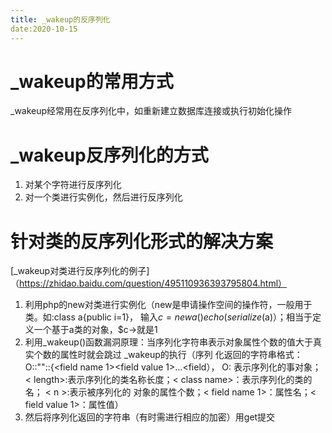 ```yaml
---
title: _wakeup的反序列化
date:2020-10-15
---
```


# _wakeup的常用方式
_wakeup经常用在反序列化中，如重新建立数据库连接或执行初始化操作

# _wakeup反序列化的方式
1. 对某个字符进行反序列化
2. 对一个类进行实例化，然后进行反序列化

# 针对类的反序列化形式的解决方案

[_wakeup对类进行反序列化的例子]（https://zhidao.baidu.com/question/495110936393795804.html）
1. 利用php的new对类进行实例化（new是申请操作空间的操作符，一般用于类。如:class a{public i=1}，
   输入$c=new a()     echo(serialize($a)）；相当于定义一个基于a类的对象，$c->就是1
2. 利用_wakeup()函数漏洞原理：当序列化字符串表示对象属性个数的值大于真实个数的属性时就会跳过
   _wakeup的执行（序列   化返回的字符串格式：
             O:<length>:"<class name>":<n>:{<field name 1><field value 1>...<field name n><field），
         O:   表示序列化的事对象；< length>:表示序列化的类名称长度；< class name>：表示序列化的类的名；
        < n >:表示被序列化的   对象的属性个数；< field name 1>：属性名；< field value 1>：属性值）
3. 然后将序列化返回的字符串（有时需进行相应的加密）用get提交